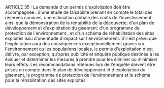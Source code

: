 ARTICLE 35 : La demande d'un permis d'exploitation doit être
accompagnée :
d'une étude de faisabilité prenant en compte le total des réserves
connues, une estimation globale des coûts de l'investissement ainsi
que la démonstration de la rentabilité de la découverte;
d'un plan de développement et d'exploitation du gisement;
d'un programme de protection de l'environnement ;
et d'un schéma de réhabilitation des sites exploités issu d'une étude
d'impact sur l'environnement.
S'il est prévu que l'exploitation aura des conséquences
exceptionnellement graves sur l'environnement ou les populations
locales, le permis d'exploitation n'est délivré, par exception, qu'après
publicité et enquête publique destinée à les évaluer et déterminer les
mesures à prendre pour les éliminer ou minimiser leurs effets. Les
recommandations retenues lors de l'enquête doivent être prises en compte
dans le plan de développement et d'exploitation du gisement, le
programme de protection de l'environnement et le schéma pour la
réhabilitation des sites exploités.